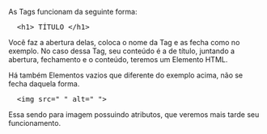 As Tags funcionam da seguinte forma:

<pre>
  &lt;h1&gt; TÍTULO &lt;/h1&gt;
</pre>
 
Você faz a abertura delas, coloca o nome da Tag e as fecha como no exemplo. No caso dessa Tag, seu conteúdo é a de título, juntando a abertura, fechamento e o conteúdo, teremos um Elemento HTML.

Há também Elementos vazios que diferente do exemplo acima, não se fecha daquela forma. 

<pre>
  &lt;img src=&quot; &quot; alt=&quot; &quot;&gt;
</pre>

Essa sendo para imagem possuindo atributos, que veremos mais tarde seu funcionamento.
